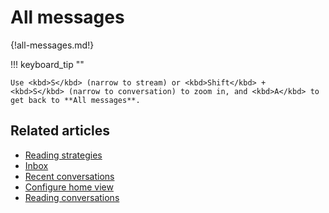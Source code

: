 # All messages

{!all-messages.md!}

!!! keyboard_tip ""

    Use <kbd>S</kbd> (narrow to stream) or <kbd>Shift</kbd> +
    <kbd>S</kbd> (narrow to conversation) to zoom in, and <kbd>A</kbd> to
    get back to **All messages**.


## Related articles
* [Reading strategies](/help/reading-strategies)
* [Inbox](/help/inbox)
* [Recent conversations](/help/recent-conversations)
* [Configure home view](/help/configure-home-view)
* [Reading conversations](/help/reading-conversations)
